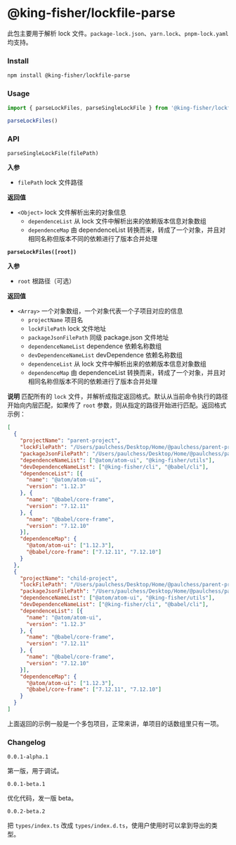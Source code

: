 # @king-fisher/lockfile-parse

此包主要用于解析 lock 文件。`package-lock.json`、`yarn.lock`、`pnpm-lock.yaml` 均支持。

### Install

```bash
npm install @king-fisher/lockfile-parse
```

### Usage

```javascript
import { parseLockFiles, parseSingleLockFile } from '@king-fisher/lockfile-parse'

parseLockFiles()
```

### API

`parseSingleLockFile(filePath)`

**入参**
* `filePath` lock 文件路径

**返回值**
* `<Object>` lock 文件解析出来的对象信息
  * `dependenceList` 从 lock 文件中解析出来的依赖版本信息对象数组
  * `dependenceMap` 由 dependenceList 转换而来，转成了一个对象，并且对相同名称但版本不同的依赖进行了版本合并处理

**`parseLockFiles([root])`**

**入参**
* `root` 根路径（可选）

**返回值**
* `<Array>` 一个对象数组，一个对象代表一个子项目对应的信息
  * `projectName` 项目名
  * `lockFilePath` lock 文件地址
  * `packageJsonFilePath` 同级 package.json 文件地址
  * `dependenceNameList` dependence 依赖名称数组
  * `devDependenceNameList` devDependence 依赖名称数组
  * `dependenceList` 从 lock 文件中解析出来的依赖版本信息对象数组
  * `dependenceMap` 由 dependenceList 转换而来，转成了一个对象，并且对相同名称但版本不同的依赖进行了版本合并处理

**说明**
匹配所有的 `lock` 文件，并解析成指定返回格式。默认从当前命令执行的路径开始向内层匹配，如果传了 `root` 参数，则从指定的路径开始进行匹配。返回格式示例：

```json
[
  {
    "projectName": "parent-project",
    "lockFilePath": "/Users/paulchess/Desktop/Home/@paulchess/parent-project/pnpm-lock.yaml",
    "packageJsonFilePath": "/Users/paulchess/Desktop/Home/@paulchess/parent-project/package.json",
    "dependenceNameList": ["@atom/atom-ui", "@king-fisher/utils"],
    "devDependenceNameList": ["@king-fisher/cli", "@babel/cli"],
    "dependenceList": [{
      "name": "@atom/atom-ui",
      "version": "1.12.3"
    }, {
      "name": "@babel/core-frame",
      "version": "7.12.11"
    }, {
      "name": "@babel/core-frame",
      "version": "7.12.10"
    }],
    "dependenceMap": {
      "@atom/atom-ui": ["1.12.3"],
      "@babel/core-frame": ["7.12.11", "7.12.10"]
    }
  },
  {
    "projectName": "child-project",
    "lockFilePath": "/Users/paulchess/Desktop/Home/@paulchess/parent-project/child-project/yarn.lock",
    "packageJsonFilePath": "/Users/paulchess/Desktop/Home/@paulchess/parent-project/child-project/package.json",
    "dependenceNameList": ["@atom/atom-ui", "@king-fisher/utils"],
    "devDependenceNameList": ["@king-fisher/cli", "@babel/cli"],
    "dependenceList": [{
      "name": "@atom/atom-ui",
      "version": "1.12.3"
    }, {
      "name": "@babel/core-frame",
      "version": "7.12.11"
    }, {
      "name": "@babel/core-frame",
      "version": "7.12.10"
    }],
    "dependenceMap": {
      "@atom/atom-ui": ["1.12.3"],
      "@babel/core-frame": ["7.12.11", "7.12.10"]
    }
  }
]
```

上面返回的示例一般是一个多包项目，正常来讲，单项目的话数组里只有一项。

### Changelog

`0.0.1-alpha.1`

第一版，用于调试。

`0.0.1-beta.1`

优化代码，发一版 beta。

`0.0.2-beta.2`

把 `types/index.ts` 改成 `types/index.d.ts`，使用户使用时可以拿到导出的类型。